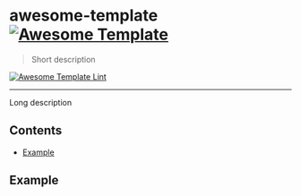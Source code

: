 # awesome-template [![Awesome Template](https://cdn.rawgit.com/sindresorhus/awesome/d7305f38d29fed78fa85652e3a63e154dd8e8829/media/badge.svg)](https://github.com/sindresorhus/awesome)

> Short description

[![Awesome Template Lint](https://github.com/bl0cknumber/awesome-template/actions/workflows/lint.yml/badge.svg)](https://github.com/bl0cknumber/awesome-template/actions/workflows/lint.yml)

---

Long description

## Contents

- [Example](#example)

## Example
